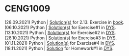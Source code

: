 # CENG1009

(28.09.2021) Python | [Solution(s)](https://github.com/younver/CENG1009/blob/main/expression_solver.py) for 2.13. Exercise in [book](https://runestone.academy/runestone/books/published/thinkcspy/SimplePythonData/Exercises.html). <br>
(06.10.2021) Python | [Solution(s)](https://github.com/younver/CENG1009/blob/main/06102021.py) for Exercise#1 in [DYS](https://dys.mu.edu.tr/course/view.php?id=19418#section-2). <br>
(13.10.2021) Python | [Solution(s)](https://github.com/younver/CENG1009/blob/main/13102021.py) for Exercise#2 in [DYS](https://dys.mu.edu.tr/course/view.php?id=19418#section-3). <br>
(28.10.2021) Python | [Solution(s)](https://github.com/younver/CENG1009/tree/main/exercise_3) for Exercise#3 in [DYS](https://dys.mu.edu.tr/course/view.php?id=19418#section-5).<br>
(01.11.2021) Python | [Solution(s)](https://github.com/younver/CENG1009/tree/main/exercise_4) for Exercise#4 in [DYS](https://dys.mu.edu.tr/course/view.php?id=19418#section-6).<br>
(18.11.2021) Python | [Solution](https://github.com/younver/CENG1009/tree/main/homework1) for Homework#1 in [DYS](https://dys.mu.edu.tr/course/view.php?id=19418).<br>
